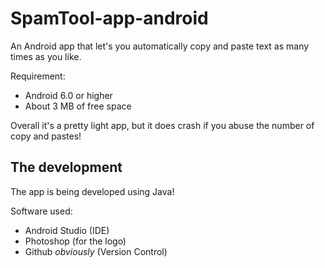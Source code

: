 # SpamTool-app-android
An Android app that let's you automatically copy and paste text as many times as you like.

Requirement:
- Android 6.0 or higher
- About 3 MB of free space

Overall it's a pretty light app, but it does crash if you abuse the number of copy and pastes!

## The development

The app is being developed using Java!

Software used:
- Android Studio (IDE)
- Photoshop (for the logo)
- Github *obviously* (Version Control)
